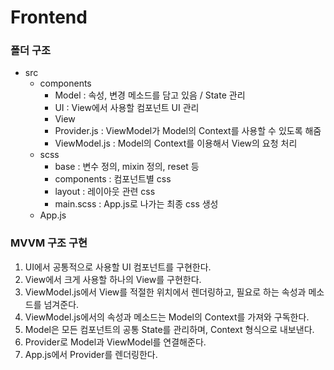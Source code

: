 # Frontend

### 폴더 구조

- src
  - components
    - Model : 속성, 변경 메소드를 담고 있음 / State 관리
    - UI : View에서 사용할 컴포넌트 UI 관리
    - View
    - Provider.js : ViewModel가 Model의 Context를 사용할 수 있도록 해줌
    - ViewModel.js : Model의 Context를 이용해서 View의 요청 처리
  - scss
    - base : 변수 정의, mixin 정의, reset 등
    - components : 컴포넌트별 css
    - layout : 레이아웃 관련 css
    - main.scss : App.js로 나가는 최종 css 생성
  - App.js



### MVVM 구조 구현

1. UI에서 공통적으로 사용할 UI 컴포넌트를 구현한다.
2. View에서 크게 사용할 하나의 View를 구현한다.
3. ViewModel.js에서 View를 적절한 위치에서 렌더링하고, 필요로 하는 속성과 메소드를 넘겨준다.
4. ViewModel.js에서의 속성과 메소드는 Model의 Context를 가져와 구독한다.
5. Model은 모든 컴포넌트의 공통 State를 관리하며, Context 형식으로 내보낸다.
6. Provider로 Model과 ViewModel를 연결해준다.
7. App.js에서 Provider를 렌더링한다.

